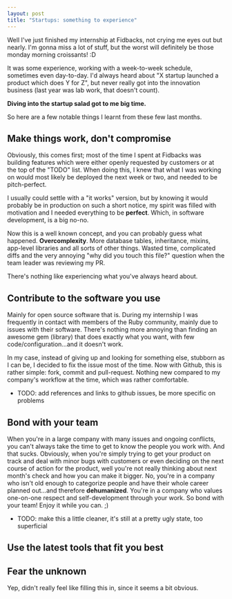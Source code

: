 ```yaml
---
layout: post
title: "Startups: something to experience"
---
```


Well I've just finished my internship at Fidbacks, not crying me eyes out but
nearly. I'm gonna miss a lot of stuff, but the worst will definitely be those
monday morning croissants! :D

It was some experience, working with a week-to-week schedule, sometimes even
day-to-day. I'd always heard about "X startup launched a product which does Y
for Z", but never really got into the innovation business (last year was lab
work, that doesn't count).

**Diving into the startup salad got to me big time.**

So here are a few notable things I learnt from these few last months.

## Make things work, don't compromise

Obviously, this comes first; most of the time I spent at Fidbacks was building
features which were either openly requested by customers or at the top of the
"TODO" list. When doing this, I knew that what I was working on would most
likely be deployed the next week or two, and needed to be pitch-perfect.

I usually could settle with a "it works" version, but by knowing it would
probably be in production on such a short notice, my spirit was filled with
motivation and I needed everything to be **perfect**. Which, in software
development, is a big no-no.

Now this is a well known concept, and you can probably guess what happened.
**Overcomplexity**. More database tables, inheritance, mixins, app-level
libraries and all sorts of other things. Wasted time, complicated diffs and the
very annoying "why did you touch this file?" question when the team leader was
reviewing my PR.

There's nothing like experiencing what you've always heard about.

## Contribute to the software you use

Mainly for open source software that is. During my internship I was frequently
in contact with members of the Ruby community, mainly due to issues with their
software. There's nothing more annoying than finding an awesome gem (library)
that does exactly what you want, with few code/configuration...and it doesn't
work.

In my case, instead of giving up and looking for something else, stubborn as I
can be, I decided to fix the issue most of the time. Now with Github, this is
rather simple: fork, commit and pull-request. Nothing new compared to my
company's workflow at the time, which was rather comfortable.

- TODO: add references and links to github issues, be more specific on problems

## Bond with your team

When you're in a large company with many issues and ongoing conflicts, you
can't always take the time to get to know the people you work with. And that
sucks. Obviously, when you're simply trying to get your product on track and
deal with minor bugs with customers or even deciding on the next course of
action for the product, well you're not really thinking about next month's
check and how you can make it bigger. No, you're in a company who isn't old
enough to categorize people and have their whole career planned out...and
therefore **dehumanized**. You're in a company who values one-on-one respect
and self-development through your work. So bond with your team! Enjoy it while
you can. ;)

- TODO: make this a little cleaner, it's still at a pretty ugly state, too superficial

## Use the latest tools that fit you best
## Fear the unknown

Yep, didn't really feel like filling this in, since it seems a bit obvious.
